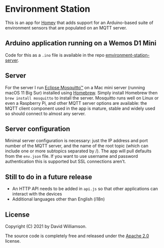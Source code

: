 # Environment Station
This is an app for [Homey](https://homey.app/en-us/) that adds support for an Arduino-based suite of environment sensors that are populated on an MQTT server.
## Arduino application running on a Wemos D1 Mini
Code for this as a `.ino` file is available in the repo [emvironment-station-server](https://github.com/daviwil2/environment-station-server).
## Server
For the server I run [Eclipse Mosquitto™](https://mosquitto.org/) on a Mac mini server (running macOS 11 Big Sur) installed using [Homebrew](https://brew.sh/). Simply install Homebrew then `brew install mosquitto` to install the server. Mosquitto runs well on Linux or even a Raspberry Pi, and other MQTT server options are available: the MQTT client component used in the app is mature, stable and widely used so should connect to almost any server.
## Server configuration
Minimal server configuration is necessary: just the IP address and port number of the MQTT server, and the name of the root topic (which can include one or more subtopics separated by /). The app will pull defaults from the `env.json` file. If you want to use username and password authentication this is supported but SSL connections aren't.
## Still to do in a future release
- An HTTP API needs to be added in `api.js`  so that other applications can interact with the devices
- Additional languages other than English (i18n)
## License
Copyright (C) 2021 by David Williamson.

The source code is completely free and released under the [Apache 2.0](https://www.apache.org/licenses/LICENSE-2.0) license.
